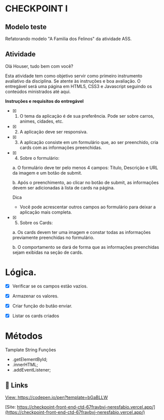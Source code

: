 # CHECKPOINT I

## Modelo teste

Refatorando modelo "A Familia dos Felinos" da atividade A5S.

## Atividade

Olá Houser, tudo bem com você?

Esta atividade tem como objetivo servir como primeiro instrumento avaliativo da disciplina. Se atente às instruções e boa avaliação. O entregável será uma página em HTML5, CSS3 e Javascript seguindo os conteúdos ministrados até aqui.

**Instruções e requisitos do entregável**

- [x] 1. O tema da aplicação é de sua preferência. Pode ser sobre carros, animes, cidades, etc.

- [x] 2. A aplicação deve ser responsiva.

- [x] 3. A aplicação consiste em um formulário que, ao ser preenchido, cria cards com as informações preenchidas.

- [x] 4. Sobre o formulário:

    a. O formulário deve ter pelo menos 4 campos: Título, Descrição e URL da imagem e um botão de submit.
    
    b. Após o preenchimento, ao clicar no botão de submit, as informações devem ser adicionadas à lista de cards na página.

    Dica
    - Você pode acrescentar outros campos ao formulário para deixar a aplicação mais completa.

- [x] 5. Sobre os Cards:

    a.  Os cards devem ter uma imagem e constar todas as informações previamente preenchidas no formulário.
    
    b. O comportamento se dará de forma que as informações preenchidas sejam exibidas na seção de cards.

# Lógica.

- [x] Verificar se os campos estão vazios.

- [X] Armazenar os valores.

- [X] Criar função do butão enviar.

- [x] Listar os cards criados

# Métodos

Tamplate String
Funções
- .getElementById;
- .innerHTML;
- .addEventListener;

## 🔎 Links

[
View: https://codepen.io/pen?template=bGaBLLW
](
https://codepen.io/pen?template=bGaBLLW
)

[Site: https://checkpoint-front-end-ctd-67fravbvj-neresfabio.vercel.app/](https://checkpoint-front-end-ctd-67fravbvj-neresfabio.vercel.app/)
